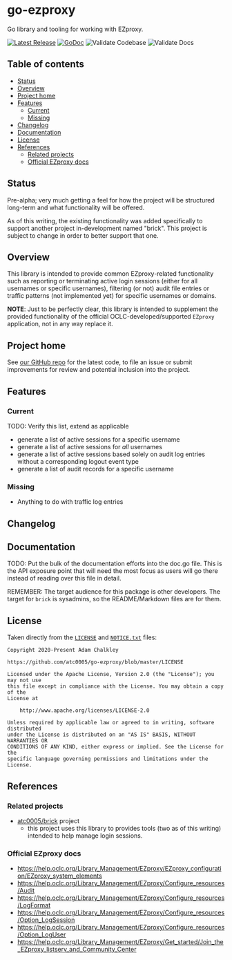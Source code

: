<!-- omit in toc -->
# go-ezproxy

Go library and tooling for working with EZproxy.

[![Latest Release](https://img.shields.io/github/release/atc0005/go-ezproxy.svg?style=flat-square)](https://github.com/atc0005/go-ezproxy/releases/latest)
[![GoDoc](https://godoc.org/github.com/atc0005/go-ezproxy?status.svg)](https://godoc.org/github.com/atc0005/go-ezproxy)
![Validate Codebase](https://github.com/atc0005/go-ezproxy/workflows/Validate%20Codebase/badge.svg)
![Validate Docs](https://github.com/atc0005/go-ezproxy/workflows/Validate%20Docs/badge.svg)

<!-- omit in toc -->
## Table of contents

- [Status](#status)
- [Overview](#overview)
- [Project home](#project-home)
- [Features](#features)
  - [Current](#current)
  - [Missing](#missing)
- [Changelog](#changelog)
- [Documentation](#documentation)
- [License](#license)
- [References](#references)
  - [Related projects](#related-projects)
  - [Official EZproxy docs](#official-ezproxy-docs)

## Status

Pre-alpha; very much getting a feel for how the project will be structured
long-term and what functionality will be offered.

As of this writing, the existing functionality was added specifically to
support another project in-development named "brick". This project is subject
to change in order to better support that one.

## Overview

This library is intended to provide common EZproxy-related functionality such
as reporting or terminating active login sessions (either for all usernames or
specific usernames), filtering (or not) audit file entries or traffic patterns
(not implemented yet) for specific usernames or domains.

**NOTE**: Just to be perfectly clear, this library is intended to supplement
the provided functionality of the official OCLC-developed/supported `EZproxy`
application, not in any way replace it.

## Project home

See [our GitHub repo](https://github.com/atc0005/go-ezproxy) for the latest code,
to file an issue or submit improvements for review and potential inclusion
into the project.

## Features

### Current

TODO: Verify this list, extend as applicable

- generate a list of active sessions for a specific username
- generate a list of active sessions for *all* usernames
- generate a list of active sessions based solely on audit log entries without
  a corresponding logout event type
- generate a list of audit records for a specific username

### Missing

- Anything to do with traffic log entries

## Changelog

## Documentation

TODO: Put the bulk of the documentation efforts into the doc.go file. This is
the API exposure point that will need the most focus as users will go there
instead of reading over this file in detail.

REMEMBER: The target audience for this package is other developers. The target
for `brick` is sysadmins, so the README/Markdown files are for them.

## License

Taken directly from the [`LICENSE`](LICENSE) and [`NOTICE.txt`](NOTICE.txt) files:

```License
Copyright 2020-Present Adam Chalkley

https://github.com/atc0005/go-ezproxy/blob/master/LICENSE

Licensed under the Apache License, Version 2.0 (the "License"); you may not use
this file except in compliance with the License. You may obtain a copy of the
License at

    http://www.apache.org/licenses/LICENSE-2.0

Unless required by applicable law or agreed to in writing, software distributed
under the License is distributed on an "AS IS" BASIS, WITHOUT WARRANTIES OR
CONDITIONS OF ANY KIND, either express or implied. See the License for the
specific language governing permissions and limitations under the License.
```

## References

### Related projects

- [atc0005/brick](https://github.com/atc0005/brick) project
  - this project uses this library to provides tools (two as of this writing)
    intended to help manage login sessions.

### Official EZproxy docs

- <https://help.oclc.org/Library_Management/EZproxy/EZproxy_configuration/EZproxy_system_elements>
- <https://help.oclc.org/Library_Management/EZproxy/Configure_resources/Audit>
- <https://help.oclc.org/Library_Management/EZproxy/Configure_resources/LogFormat>
- <https://help.oclc.org/Library_Management/EZproxy/Configure_resources/Option_LogSession>
- <https://help.oclc.org/Library_Management/EZproxy/Configure_resources/Option_LogUser>
- <https://help.oclc.org/Library_Management/EZproxy/Get_started/Join_the_EZproxy_listserv_and_Community_Center>
